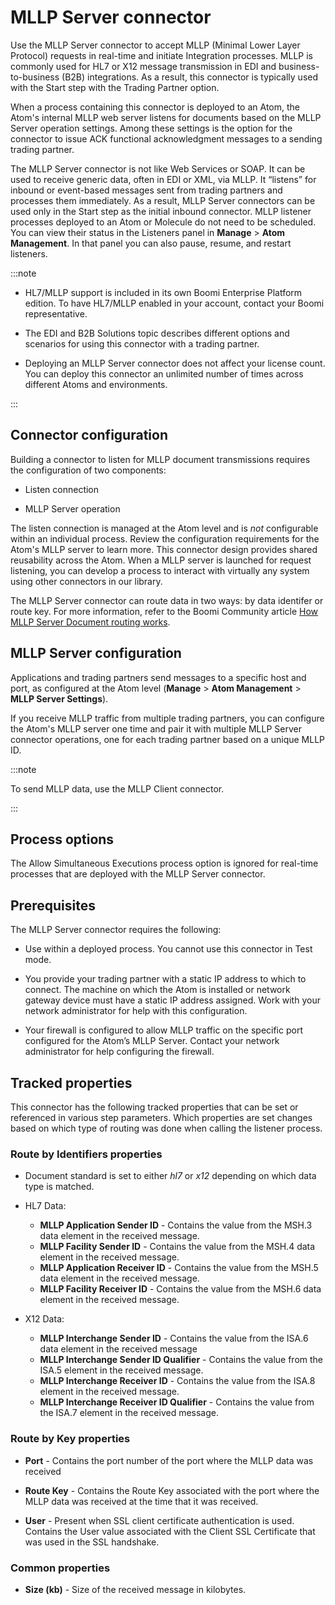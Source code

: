 # MLLP Server connector

<head>
  <meta name="guidename" content="Integration"/>
  <meta name="context" content="GUID-1c16c812-6151-4224-91f8-a2be9087c85b"/>
</head>

Use the MLLP Server connector to accept MLLP \(Minimal Lower Layer Protocol\) requests in real-time and initiate Integration processes. MLLP is commonly used for HL7 or X12 message transmission in EDI and business-to-business \(B2B\) integrations. As a result, this connector is typically used with the Start step with the Trading Partner option.

When a process containing this connector is deployed to an Atom, the Atom's internal MLLP web server listens for documents based on the MLLP Server operation settings. Among these settings is the option for the connector to issue ACK functional acknowledgment messages to a sending trading partner.

The MLLP Server connector is not like Web Services or SOAP. It can be used to receive generic data, often in EDI or XML, via MLLP. It “listens” for inbound or event-based messages sent from trading partners and processes them immediately. As a result, MLLP Server connectors can be used only in the Start step as the initial inbound connector. MLLP listener processes deployed to an Atom or Molecule do not need to be scheduled. You can view their status in the Listeners panel in **Manage** \> **Atom Management**. In that panel you can also pause, resume, and restart listeners.

:::note

- HL7/MLLP support is included in its own Boomi Enterprise Platform edition. To have HL7/MLLP enabled in your account, contact your Boomi representative.

- The EDI and B2B Solutions topic describes different options and scenarios for using this connector with a trading partner.

- Deploying an MLLP Server connector does not affect your license count. You can deploy this connector an unlimited number of times across different Atoms and environments.

:::

## Connector configuration

Building a connector to listen for MLLP document transmissions requires the configuration of two components:

- Listen connection

- MLLP Server operation

The listen connection is managed at the Atom level and is *not* configurable within an individual process. Review the configuration requirements for the Atom's MLLP server to learn more. This connector design provides shared reusability across the Atom. When a MLLP server is launched for request listening, you can develop a process to interact with virtually any system using other connectors in our library.

The MLLP Server connector can route data in two ways: by data identifer or route key. For more information, refer to the Boomi Community article [How MLLP Server Document routing works](https://community.boomi.com/s/article/How-MLLP-Server-Document-Routing-Works).

## MLLP Server configuration

Applications and trading partners send messages to a specific host and port, as configured at the Atom level \(**Manage** \> **Atom Management** \> **MLLP Server Settings**\).

If you receive MLLP traffic from multiple trading partners, you can configure the Atom's MLLP server one time and pair it with multiple MLLP Server connector operations, one for each trading partner based on a unique MLLP ID.

:::note

To send MLLP data, use the MLLP Client connector.

:::

## Process options

The Allow Simultaneous Executions process option is ignored for real-time processes that are deployed with the MLLP Server connector.

## Prerequisites

The MLLP Server connector requires the following:

- Use within a deployed process. You cannot use this connector in Test mode.

- You provide your trading partner with a static IP address to which to connect. The machine on which the Atom is installed or network gateway device must have a static IP address assigned. Work with your network administrator for help with this configuration.

- Your firewall is configured to allow MLLP traffic on the specific port configured for the Atom’s MLLP Server. Contact your network administrator for help configuring the firewall.

## Tracked properties

This connector has the following tracked properties that can be set or referenced in various step parameters. Which properties are set changes based on which type of routing was done when calling the listener process.

### Route by Identifiers properties

- Document standard is set to either *hl7* or *x12* depending on which data type is matched.

- HL7 Data:
  
  - **MLLP Application Sender ID** - Contains the value from the MSH.3 data element in the received message.
  - **MLLP Facility Sender ID** - Contains the value from the MSH.4 data element in the received message.
  - **MLLP Application Receiver ID** - Contains the value from the MSH.5 data element in the received message.
  - **MLLP Facility Receiver ID** - Contains the value from the MSH.6 data element in the received message.

- X12 Data:

  - **MLLP Interchange Sender ID** - Contains the value from the ISA.6 data element in the received message
  - **MLLP Interchange Sender ID Qualifier** - Contains the value from the ISA.5 element in the received message.
  - **MLLP Interchange Receiver ID** - Contains the value from the ISA.8 element in the received message.
  - **MLLP Interchange Receiver ID Qualifier** - Contains the value from the ISA.7 element in the received message.

### Route by Key properties

- **Port** - Contains the port number of the port where the MLLP data was received

- **Route Key** - Contains the Route Key associated with the port where the MLLP data was received at the time that it was received.

- **User** - Present when SSL client certificate authentication is used. Contains the User value associated with the Client SSL Certificate that was used in the SSL handshake.

### Common properties

- **Size (kb)** - Size of the received message in kilobytes.
